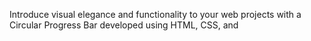 Introduce visual elegance and functionality to your web projects with a Circular Progress Bar developed using HTML, CSS, and
